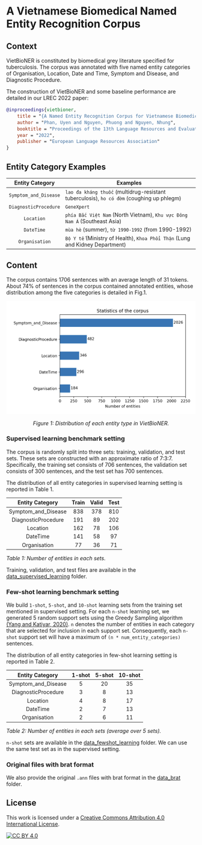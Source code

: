 # A Vietnamese Biomedical Named Entity Recognition Corpus

## Context

VietBioNER is constituted by biomedical grey literature specified for tuberculosis.
The corpus was annotated with five named entity categories of Organisation, Location, Date and Time, Symptom and Disease, and Diagnostic Procedure.

The construction of VietBioNER and some baseline performance are detailed in our LREC 2022 paper:

```bibtex
@inproceedings{vietbioner,
    title = "{A Named Entity Recognition Corpus for Vietnamese Biomedical Texts to Support Tuberculosis Treatment}",
    author = "Phan, Uyen and Nguyen, Phuong and Nguyen, Nhung",
    booktitle = "Proceedings of the 13th Language Resources and Evaluation Conference",
    year = "2022",
    publisher = "European Language Resources Association"
}
```

## Entity Category Examples

| Entity Category         | Examples                                                                                  |
|:-------------------------:|-------------------------------------------------------------------------------------------|
| `Symptom_and_Disease` | `lao đa kháng thuốc` (multidrug-resistant tuberculosis), `ho có đờm` (coughing up phlegm) |
| `DiagnosticProcedure` | `GeneXpert`                                                                    |
| `Location`            | `phía Bắc Việt Nam` (North Vietnam), `Khu vực Đông Nam Á` (Southeast Asia)                |
| `DateTime`            | `mùa hè` (summer), `từ 1990-1992` (from 1990-1992) |
| `Organisation`        | `Bộ Y tế` (Ministry of Health), `Khoa Phổi Thận` (Lung and Kidney Department)             |
## Content

The corpus contains 1706 sentences with an average length of 31 tokens.
About 74% of sentences in the corpus contained annotated entities, whose distribution among the five categories is detailed in Fig.1.

<div align="center">

![distribution_ne](img/barchart.png)

*Figure 1: Distribution of each entity type in VietBioNER.*

</div>

### Supervised learning benchmark setting

The corpus is randomly split into three sets: training, validation, and test sets. These sets are constructed with an approximate ratio of 7:3:7. Specifically, the training set consists of 706 sentences, the validation set consists of 300 sentences, and the test set has 700 sentences.

The distribution of all entity categories in supervised learning setting is reported in Table 1.

|   Entity Category   | Train | Valid | Test |
|:-------------------:|:-----:|:-----:|:----:|
| Symptom_and_Disease |  838  |  378  |  810 |
| DiagnosticProcedure |  191  |   89  |  202 |
|       Location      |  162  |   78  |  106 |
|       DateTime      |  141  |   58  |  97  |
|     Organisation    |   77  |   36  |  71  |

*Table 1: Number of entities in each sets.*

Training, validation, and test files are available in the [data_supervised_learning](data_supervised_learning/) folder.

### Few-shot learning benchmark setting

We build `1-shot`, `5-shot`, and `10-shot` learning sets from the training set mentioned in supervised setting.
For each `n-shot` learning set, we generated 5 random support sets using the Greedy Sampling algorithm [(Yang and Katiyar, 2020)](https://aclanthology.org/2020.emnlp-main.516/). `n` denotes the number of entities in each category that are selected for inclusion in each support set. Consequently, each `n-shot` support set will have a maximum of `(n * num_entity_categories)` sentences.

The distribution of all entity categories in few-shot learning setting is reported in Table 2.

| **Entity Category** | **1-shot** | **5-shot** | **10-shot** |
|:-------------------:|:----------:|:----------:|:-----------:|
| Symptom_and_Disease |      5     |     20     |      35     |
| DiagnosticProcedure |      3     |      8     |      13     |
|       Location      |      4     |      8     |      17     |
|       DateTime      |      2     |      7     |      13     |
|     Organisation    |      2     |      6     |      11     |

*Table 2: Number of entities in each sets (average over 5 sets).*

`n-shot` sets are available in the [data_fewshot_learning](data_fewshot_learning/) folder. We can use the same test set as in the supervised setting.

### Original files with brat format

We also provide the original `.ann` files with brat format in the [data_brat](data_brat/) folder.

## License

This work is licensed under a
[Creative Commons Attribution 4.0 International License][cc-by].

[![CC BY 4.0][cc-by-image]][cc-by]

[cc-by]: http://creativecommons.org/licenses/by/4.0/
[cc-by-image]: https://i.creativecommons.org/l/by/4.0/88x31.png
[cc-by-shield]: https://img.shields.io/badge/License-CC%20BY%204.0-lightgrey.svg
